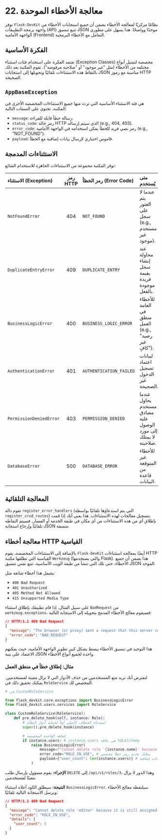 # 22. معالجة الأخطاء الموحدة

توفر `Flask-DevKit` نظامًا مركزيًا لمعالجة الأخطاء يضمن أن جميع استجابات الأخطاء من واجهة برمجة التطبيقات (API) تتبع تنسيق JSON موحدًا وواضحًا. هذا يسهل على مطوري الواجهة الأمامية (Frontend) التعامل مع الأخطاء البرمجية.

## الفكرة الأساسية

تعتمد الفكرة على استخدام فئات استثناء (Exception Classes) مخصصة لتمثيل أنواع مختلفة من الأخطاء (مثل "غير موجود" أو "صلاحية مرفوضة"). تقوم المكتبة بعد ذلك بالتقاط هذه الاستثناءات تلقائيًا وتحويلها إلى استجابات JSON مناسبة مع رموز HTTP الصحيحة.

## `AppBaseException`

هي فئة الاستثناء الأساسية التي ترث منها جميع الاستثناءات المخصصة الأخرى في المكتبة. تحتوي على السمات التالية:
- `message`: رسالة خطأ قابلة للقراءة.
- `status_code`: رمز حالة HTTP الذي سيتم إرساله (e.g., 404, 403).
- `error_code`: رمز نصي فريد للخطأ يمكن استخدامه في الواجهة الأمامية (e.g., "NOT_FOUND").
- `payload`: قاموس اختياري لإرسال بيانات إضافية مع الخطأ.

## الاستثناءات المدمجة

توفر المكتبة مجموعة من الاستثناءات الجاهزة للاستخدام الشائع:

| الاستثناء (Exception) | رمز HTTP | رمز الخطأ (Error Code) | متى يُستخدم |
| :--- | :---: | :--- | :--- |
| `NotFoundError` | 404 | `NOT_FOUND` | عندما لا يتم العثور على سجل (e.g., مستخدم غير موجود). |
| `DuplicateEntryError` | 409 | `DUPLICATE_ENTRY` | عند محاولة إنشاء سجل بقيمة فريدة موجودة بالفعل. |
| `BusinessLogicError` | 400 | `BUSINESS_LOGIC_ERROR` | للأخطاء العامة في منطق العمل (e.g., "رصيد غير كافٍ"). |
| `AuthenticationError` | 401 | `AUTHENTICATION_FAILED` | لبيانات اعتماد تسجيل الدخول غير الصحيحة. |
| `PermissionDeniedError` | 403 | `PERMISSION_DENIED` | عندما يحاول مستخدم مصادق عليه الوصول إلى مورد لا يمتلك صلاحيته. |
| `DatabaseError` | 500 | `DATABASE_ERROR` | للأخطاء غير المتوقعة من قاعدة البيانات. |

## المعالجة التلقائية

تقوم دالة `register_error_handlers` (التي يتم استدعاؤها تلقائيًا بواسطة `register_crud_routes`) بتسجيل معالجات لهذه الاستثناءات. هذا يعني أنك إذا قمت بإطلاق أي من هذه الاستثناءات من أي مكان في طبقة الخدمة أو المسار، فسيتم التقاطه تلقائيًا وإرجاع استجابة JSON منسقة.

## معالجة أخطاء HTTP القياسية

بالإضافة إلى الاستثناءات المخصصة، يقوم `Flask-DevKit` أيضًا بمعالجة استثناءات HTTP القياسية التي تطلقها مكتبة `Werkzeug` (والتي يستخدمها Flask). هذا يضمن أن جميع الأخطاء، حتى تلك التي تنشأ من طبقة الويب الأساسية، تتبع نفس تنسيق JSON الموحد.

يشمل هذا أخطاء شائعة مثل:
- `400 Bad Request`
- `401 Unauthorized`
- `405 Method Not Allowed`
- `415 Unsupported Media Type`

على سبيل المثال، إذا قام تطبيقك بإطلاق استثناء `BadRequest` من `werkzeug.exceptions`، فسيقوم معالج الأخطاء المدمج بتحويله إلى الاستجابة التالية:

```json
// HTTP/1.1 400 Bad Request
{
  "message": "The browser (or proxy) sent a request that this server could not understand.",
  "error_code": "BAD_REQUEST"
}
```

هذا التوحيد في تنسيق الأخطاء يبسط بشكل كبير تطوير الواجهة الأمامية، حيث يمكنهم الاعتماد على بنية JSON واحدة لجميع أنواع الأخطاء.

### مثال: إطلاق خطأ في منطق العمل

لنفترض أنك تريد منع المستخدمين من حذف الأدوار التي لا تزال معينة لمستخدمين. يمكنك تحقيق ذلك في `RoleService` المخصص لك.

```python
# في CustomRoleService

from flask_devkit.core.exceptions import BusinessLogicError
from flask_devkit.users.services import RoleService

class CustomRoleService(RoleService):
    def pre_delete_hook(self, instance: Role):
        # استدعاء الخطاف الأصلي أولاً لحماية أدوار النظام
        super().pre_delete_hook(instance)

        # إضافة القاعدة المخصصة
        if instance.users: # instance.users هي علاقة SQLAlchemy
            raise BusinessLogicError(
                message=f"Cannot delete role '{instance.name}' because it is still assigned to {len(instance.users)} user(s).",
                error_code="ROLE_IN_USE", # يمكنك تحديد رمز خطأ مخصص
                payload={"user_count": len(instance.users)} # بيانات إضافية
            )
```

**الإجراء:**
يقوم مسؤول بإرسال طلب `DELETE` إلى `/api/v1/roles/3`، وهذا الدور لا يزال معينًا لمستخدمين.

**النتيجة:**
سيطلق الكود أعلاه استثناء `BusinessLogicError`. سيلتقطه معالج الأخطاء ويرسل الاستجابة التالية تلقائيًا:

```json
// HTTP/1.1 400 Bad Request
{
  "message": "Cannot delete role 'editor' because it is still assigned to 5 user(s).",
  "error_code": "ROLE_IN_USE",
  "details": {
    "user_count": 5
  }
}
```
